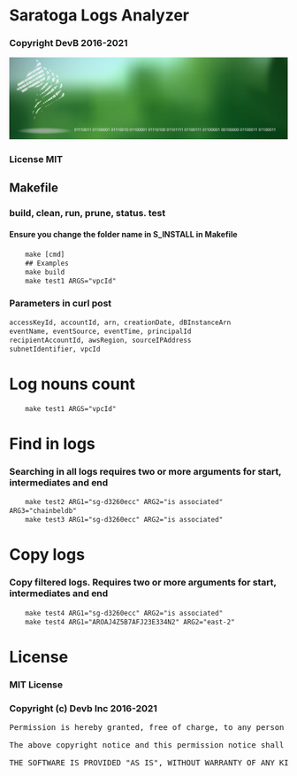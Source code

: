 # Saratoga Logs Analyzer
### Copyright DevB 2016-2021

![Logo](img/saratoga01.png)

### License MIT

## Makefile
### build, clean, run, prune, status. test
#### Ensure you change the folder name in S_INSTALL in Makefile 
```
    make [cmd]
    ## Examples
    make build
    make test1 ARGS="vpcId"
```

### Parameters in curl post
```
accessKeyId, accountId, arn, creationDate, dBInstanceArn
eventName, eventSource, eventTime, principalId
recipientAccountId, awsRegion, sourceIPAddress
subnetIdentifier, vpcId
```
# Log nouns count
```
    make test1 ARGS="vpcId"
```

# Find in logs
### Searching in all logs requires two or more arguments for start, intermediates and end
```
    make test2 ARG1="sg-d3260ecc" ARG2="is associated" ARG3="chainbeldb"
    make test3 ARG1="sg-d3260ecc" ARG2="is associated"
```

# Copy logs
### Copy filtered logs. Requires two or more arguments for start, intermediates and end
```
    make test4 ARG1="sg-d3260ecc" ARG2="is associated"
    make test4 ARG1="AROAJ4Z5B7AFJ23E334N2" ARG2="east-2"
```

# License
### MIT License

### Copyright (c) Devb Inc 2016-2021

<pre>
Permission is hereby granted, free of charge, to any person obtaining a copy of this software and associated documentation files (the "Software"), to deal in the Software without restriction, including without limitation the rights to use, copy, modify, merge, publish, distribute, sublicense, and/or sell copies of the Software, and to permit persons to whom the Software is furnished to do so, subject to the following conditions:

The above copyright notice and this permission notice shall be included in all copies or substantial portions of the Software.

THE SOFTWARE IS PROVIDED "AS IS", WITHOUT WARRANTY OF ANY KIND, EXPRESS OR IMPLIED, INCLUDING BUT NOT LIMITED TO THE WARRANTIES OF MERCHANTABILITY, FITNESS FOR A PARTICULAR PURPOSE AND NONINFRINGEMENT. IN NO EVENT SHALL THE AUTHORS OR COPYRIGHT HOLDERS BE LIABLE FOR ANY CLAIM, DAMAGES OR OTHER LIABILITY, WHETHER IN AN ACTION OF CONTRACT, TORT OR OTHERWISE, ARISING FROM, OUT OF OR IN CONNECTION WITH THE SOFTWARE OR THE USE OR OTHER DEALINGS IN THE SOFTWARE.
</pre>